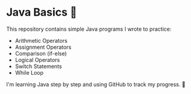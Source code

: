 # Java Basics 🚀

This repository contains simple Java programs I wrote to practice:

- Arithmetic Operators
- Assignment Operators
- Comparison (if-else)
- Logical Operators
- Switch Statements
- While Loop

I'm learning Java step by step and using GitHub to track my progress. 🌱


